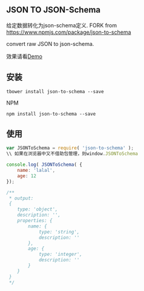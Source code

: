 ## JSON TO JSON-Schema

给定数据转化为json-schema定义. FORK from https://www.npmjs.com/package/json-to-schema



convert raw JSON to json-schema.

效果请看[Demo](http://groups.alidemo.cn/jsonnanny/json-to-schema/test/index.html)

## 安装



```
tbower install json-to-schema --save
```

NPM

```
npm install json-to-schema --save
```

## 使用

```javascript
var JSONToSchema = require( 'json-to-schema' );
\\ 如果在浏览器中又不借助包管理，则window.JSONToSchema

console.log( JSONToSchema( {
    name: 'lalal',
    age: 12
});

/**
 * output:
 {
    type: 'object',
    description: '',
    properties: {
        name: {
            type: 'string',
            description: ''
        },
        age: {
            type: 'integer',
            description: ''
        }
    }
 }
 */
```

